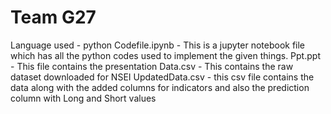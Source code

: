 # Team G27

Language used - python
Codefile.ipynb - This is a jupyter notebook file which has all the python codes used to implement the given things.
Ppt.ppt - This file contains the presentation
Data.csv - This contains the raw dataset downloaded for NSEI
UpdatedData.csv - this csv file contains the data along with the added columns for indicators and also the prediction column with Long and Short values
